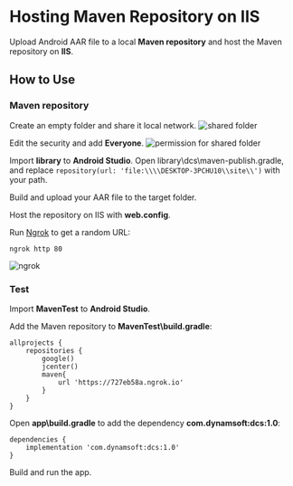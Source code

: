 # Hosting Maven Repository on IIS
Upload Android AAR file to a local **Maven repository** and host the Maven repository on **IIS**.

## How to Use
### Maven repository
Create an empty folder and share it local network.
![shared folder](http://www.codepool.biz/wp-content/uploads/2018/06/shared-folder.PNG)

Edit the security and add **Everyone**.
![permission for shared folder](http://www.codepool.biz/wp-content/uploads/2018/06/iis-shared-everyone.PNG)

Import **library** to **Android Studio**.
Open library\dcs\maven-publish.gradle, and replace  ```repository(url: 'file:\\\\DESKTOP-3PCHU10\\site\\')``` with your path.

Build and upload your AAR file to the target folder.

Host the repository on IIS with **web.config**.

Run [Ngrok](https://ngrok.com/download) to get a random URL:

```
ngrok http 80 
```

![ngrok](http://www.codepool.biz/wp-content/uploads/2018/06/iis-ngrok.PNG)


### Test
Import **MavenTest** to **Android Studio**.

Add the Maven repository to **MavenTest\build.gradle**:

```
allprojects {
    repositories {
        google()
        jcenter()
        maven{
            url 'https://727eb58a.ngrok.io'
        }
    }
}

```

Open **app\build.gradle** to add the dependency **com.dynamsoft:dcs:1.0**:

```
dependencies {
    implementation 'com.dynamsoft:dcs:1.0'
}

```

Build and run the app.